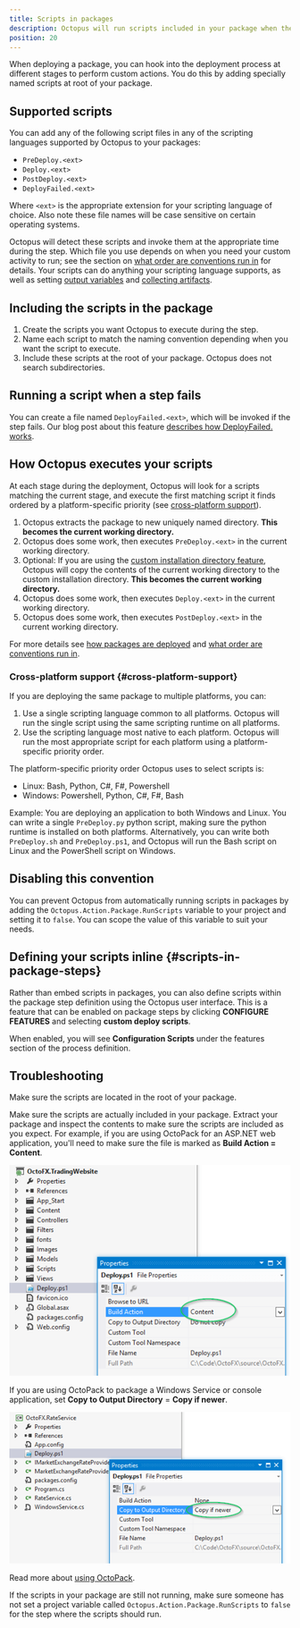 ```yaml
---
title: Scripts in packages
description: Octopus will run scripts included in your package when the script matches a naming convention.
position: 20
---
```


When deploying a package, you can hook into the deployment process at different stages to perform custom actions. You do this by adding specially named scripts at root of your package.

## Supported scripts

You can add any of the following script files in any of the scripting languages supported by Octopus to your packages:

- `PreDeploy.<ext>`
- `Deploy.<ext>`
- `PostDeploy.<ext>`
- `DeployFailed.<ext>`

Where `<ext>` is the appropriate extension for your scripting language of choice. Also note these file names will be case sensitive on certain operating systems.

Octopus will detect these scripts and invoke them at the appropriate time during the step. Which file you use depends on when you need your custom activity to run; see the section on [what order are conventions run in](/docs/deployments/package-deployments/package-deployment-feature-ordering.md) for details. Your scripts can do anything your scripting language supports, as well as setting [output variables](/docs/projects/variables/output-variables.md) and [collecting artifacts](/docs/deployment-process/artifacts.md).

## Including the scripts in the package

1. Create the scripts you want Octopus to execute during the step.
2. Name each script to match the naming convention depending when you want the script to execute.
3. Include these scripts at the root of your package. Octopus does not search subdirectories.

## Running a script when a step fails

You can create a file named `DeployFailed.<ext>`, which will be invoked if the step fails. Our blog post about this feature [describes how DeployFailed.<ext> works](https://octopus.com/blog/deployfailed).

## How Octopus executes your scripts

At each stage during the deployment, Octopus will look for a scripts matching the current stage, and execute the first matching script it finds ordered by a platform-specific priority (see [cross-platform support](#cross-platform-support)).

1. Octopus extracts the package to new uniquely named directory. **This becomes the current working directory.**
2. Octopus does some work, then executes `PreDeploy.<ext>` in the current working directory.
3. Optional: If you are using the [custom installation directory feature](/docs/deployment-process/configuration-features/custom-installation-directory.md), Octopus will copy the contents of the current working directory to the custom installation directory. **This becomes the current working directory.**
4. Octopus does some work, then executes `Deploy.<ext>` in the current working directory.
5. Octopus does some work, then executes `PostDeploy.<ext>` in the current working directory.

For more details see [how packages are deployed](/docs/deployments/package-deployments/index.md) and [what order are conventions run in](/docs/deployments/package-deployments/package-deployment-feature-ordering.md).

### Cross-platform support {#cross-platform-support}

If you are deploying the same package to multiple platforms, you can:

1. Use a single scripting language common to all platforms. Octopus will run the single script using the same scripting runtime on all platforms.
2. Use the scripting language most native to each platform. Octopus will run the most appropriate script for each platform using a platform-specific priority order.

The platform-specific priority order Octopus uses to select scripts is:

- Linux: Bash, Python, C#, F#, Powershell
- Windows: Powershell, Python, C#, F#, Bash

Example: You are deploying an application to both Windows and Linux. You can write a single `PreDeploy.py` python script, making sure the python runtime is installed on both platforms. Alternatively, you can write both `PreDeploy.sh` and `PreDeploy.ps1`, and Octopus will run the Bash script on Linux and the PowerShell script on Windows.

## Disabling this convention

You can prevent Octopus from automatically running scripts in packages by adding the `Octopus.Action.Package.RunScripts` variable to your project and setting it to `false`. You can scope the value of this variable to suit your needs.

## Defining your scripts inline {#scripts-in-package-steps}

Rather than embed scripts in packages, you can also define scripts within the package step definition using the Octopus user interface. This is a feature that can be enabled on package steps by clicking **CONFIGURE FEATURES** and selecting **custom deploy scripts**.

When enabled, you will see **Configuration Scripts** under the features section of the process definition.

## Troubleshooting

Make sure the scripts are located in the root of your package.

Make sure the scripts are actually included in your package. Extract your package and inspect the contents to make sure the scripts are included as you expect. For example, if you are using OctoPack for an ASP.NET web application, you'll need to make sure the file is marked as **Build Action = Content**.

![](3277766.png "width=500")

If you are using OctoPack to package a Windows Service or console application, set **Copy to Output Directory** = **Copy if newer**.

![](3277765.png "width=500")

Read more about [using OctoPack](/docs/packaging-applications/create-packages/octopack/index.md).

If the scripts in your package are still not running, make sure someone has not set a project variable called `Octopus.Action.Package.RunScripts` to `false` for the step where the scripts should run.